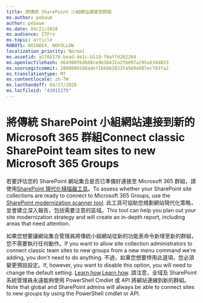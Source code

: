 ```yaml
---
title: 將傳統 SharePoint 小組網站連接至群組
ms.author: pebaum
author: pebaum
ms.date: 04/21/2020
ms.audience: ITPro
ms.topic: article
ROBOTS: NOINDEX, NOFOLLOW
localization_priority: Normal
ms.assetid: a1f6b170-bead-4e1c-b119-f6affd2b2264
ms.openlocfilehash: d64988f6db08ce9b38432a2f6897a295a834d853
ms.sourcegitcommit: 286000b588adef1bbbb28337a9d9e087ec783fa2
ms.translationtype: MT
ms.contentlocale: zh-TW
ms.lasthandoff: 04/27/2020
ms.locfileid: "43911175"
---
```

# <a name="connect-classic-sharepoint-team-sites-to-new-microsoft-365-groups"></a><span data-ttu-id="5ac3d-102">將傳統 SharePoint 小組網站連接到新的 Microsoft 365 群組</span><span class="sxs-lookup"><span data-stu-id="5ac3d-102">Connect classic SharePoint team sites to new Microsoft 365 Groups</span></span>

<span data-ttu-id="5ac3d-103">若要評估您的 SharePoint 網站集合是否已準備好連接至 Microsoft 365 群組，請使用[SharePoint 現代化掃描器工具](https://go.microsoft.com/fwlink/?linkid=873066)。</span><span class="sxs-lookup"><span data-stu-id="5ac3d-103">To assess whether your SharePoint site collections are ready to connect to Microsoft 365 Groups, use the [SharePoint modernization scanner tool](https://go.microsoft.com/fwlink/?linkid=873066).</span></span> <span data-ttu-id="5ac3d-104">此工具可協助您規劃網站現代化策略，並會建立深入報告，包括需要注意的區域。</span><span class="sxs-lookup"><span data-stu-id="5ac3d-104">This tool can help you plan out your site modernization strategy and will create an in-depth report, including areas that need attention.</span></span>
  
<span data-ttu-id="5ac3d-105">如果您想要讓網站集合管理員將傳統小組網站從新的功能表命令新增至新的群組，您不需要執行任何動作。</span><span class="sxs-lookup"><span data-stu-id="5ac3d-105">If you want to allow site collection administrators to connect classic team sites to new groups from a new menu command we're adding, you don't need to do anything.</span></span> <span data-ttu-id="5ac3d-106">不過，如果您想要停用此選項，您必須變更預設設定。</span><span class="sxs-lookup"><span data-stu-id="5ac3d-106">If, however, you want to disable this option, you will need to change the default setting.</span></span> <span data-ttu-id="5ac3d-107">[Learn how](https://go.microsoft.com/fwlink/?linkid=2004316).</span><span class="sxs-lookup"><span data-stu-id="5ac3d-107">[Learn how](https://go.microsoft.com/fwlink/?linkid=2004316).</span></span> <span data-ttu-id="5ac3d-108">請注意，全域及 SharePoint 系統管理員永遠能夠使用 PowerShell Cmdlet 或 API 將網站連線到新的群組。</span><span class="sxs-lookup"><span data-stu-id="5ac3d-108">Note that global and SharePoint admins will always be able to connect sites to new groups by using the PowerShell cmdlet or API.</span></span>
  

